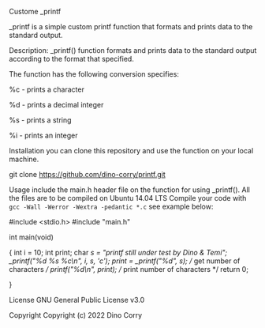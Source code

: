 Custome _printf

_printf is a simple custom printf function that formats and prints data to the standard output.

Description:
_printf() function formats and prints data to the standard output according to the format that specified.



The function has the following conversion specifies:

%c - prints a character

%d - prints a decimal integer

%s - prints a string

%i - prints an integer



Installation
you can clone this repository and use the function on your local machine.

git clone https://github.com/dino-corry/printf.git


Usage
include the main.h header file on the function for using _printf().
All the files are to be compiled on Ubuntu 14.04 LTS
Compile your code with `gcc -Wall -Werror -Wextra -pedantic *.c`
see example below:


#include <stdio.h>
#include "main.h"


int main(void)

{
    int i = 10;
    int print;
    char *s = "printf still under test by Dino & Temi";
    _printf("%d %s %c\n", i, s, 'c');
     print =  _printf("%d", s); /* get number of characters */
     printf("%d\n", print); /* print number of characters */
    return 0;
    
}


License
GNU General Public License v3.0


Copyright
Copyright (c) 2022 Dino Corry
